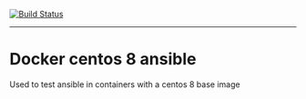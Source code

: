 [![Build Status](https://travis-ci.org/Dovry/docker_centos8_ansible.svg?branch=master)](https://travis-ci.org/Dovry/docker_centos8_ansible)

---

# Docker centos 8 ansible

Used to test ansible in containers with a centos 8 base image